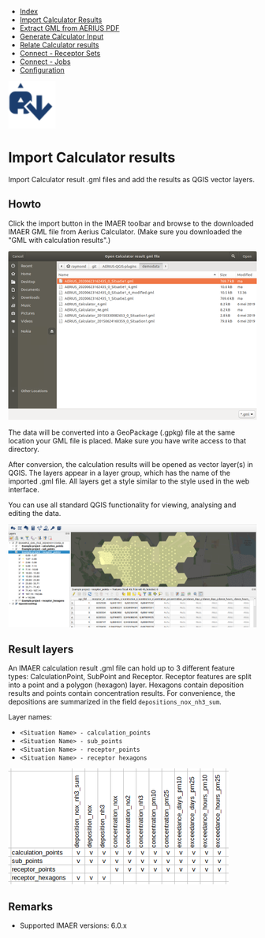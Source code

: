 * [Index](index.md)
* [Import Calculator Results](01_import_calc_results.md)
* [Extract GML from AERIUS PDF](03_extract_gml_from_pdf.md)
* [Generate Calculator Input](04_generate_calc_input.md)
* [Relate Calculator results](05_relate_calc_results.md)
* [Connect - Receptor Sets](07_connect_receptor_sets.md)
* [Connect - Jobs](08_connect_jobs.md)
* [Configuration](09_configuration.md)

<img src="img/icons/icon_import_calc_result.svg" alt="button" width="96"/>

# Import Calculator results

Import Calculator result .gml files and add the results as QGIS vector layers.

## Howto

Click the import button in the IMAER toolbar and browse to the downloaded IMAER GML file from Aerius Calculator. (Make sure you downloaded the "GML with calculation results".)

![dialog](img/import_result_file_dlg.png)

The data will be converted into a GeoPackage (.gpkg) file at the same location your GML file is placed. Make sure you have write access to that directory.

After conversion, the calculation results will be opened as vector layer(s) in QGIS. The layers appear in a layer group, which has the name of the imported .gml file. All layers get a style similar to the style used in the web interface.

You can use all standard QGIS functionality for viewing, analysing and editing the data.

![deposition map and attribute table](img/import_result_map_and_table.png)

## Result layers

An IMAER calculation result .gml file can hold up to 3 different feature types: CalculationPoint, SubPoint and Receptor. Receptor features are split into a point and a polygon (hexagon) layer. Hexagons contain deposition results and points contain concentration results. For convenience, the depositions are summarized in the field `depositions_nox_nh3_sum`.

Layer names:
* `<Situation Name> - calculation_points`
* `<Situation Name> - sub_points`
* `<Situation Name> - receptor_points`
* `<Situation Name> - receptor hexagons`

![layers and fields](img/calc_result_layers_and_fields.png)

## Remarks

* Supported IMAER versions: 6.0.x
